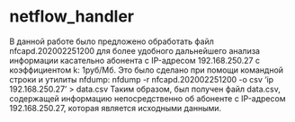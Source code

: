 # netflow_handler
В данной работе было предложено обработать файл nfcapd.202002251200 для более удобного дальнейшего анализа информации касательно абонента с IP-адресом 192.168.250.27 с коэффициентом k: 1руб/Мб. Это было сделано при помощи командной строки и утилиты nfdump:
nfdump -r nfcapd.202002251200 -o csv ‘ip 192.168.250.27’ > data.csv
Таким образом, был получен файл data.csv, содержащей информацию непосредственно об абоненте с IP-адресом 192.168.250.27, которая является исходными данными. 
